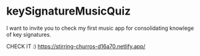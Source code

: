 # keySignatureMusicQuiz

I want to invite you to check my first music app for consolidating knowlege of key signatures.


CHECK IT :) 
https://stirring-churros-d16a70.netlify.app/

